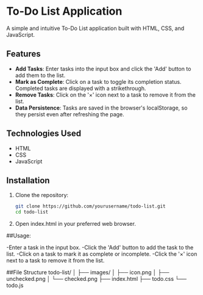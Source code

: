 # To-Do List Application

A simple and intuitive To-Do List application built with HTML, CSS, and JavaScript.

## Features

- **Add Tasks**: Enter tasks into the input box and click the 'Add' button to add them to the list.
- **Mark as Complete**: Click on a task to toggle its completion status. Completed tasks are displayed with a strikethrough.
- **Remove Tasks**: Click on the '×' icon next to a task to remove it from the list.
- **Data Persistence**: Tasks are saved in the browser's localStorage, so they persist even after refreshing the page.

## Technologies Used

- HTML
- CSS
- JavaScript

## Installation

1. Clone the repository:

   ```bash
   git clone https://github.com/yourusername/todo-list.git
   cd todo-list
2. Open index.html in your preferred web browser.

##Usage:

-Enter a task in the input box.
-Click the 'Add' button to add the task to the list.
-Click on a task to mark it as complete or incomplete.
-Click the '×' icon next to a task to remove it from the list.


##File Structure
todo-list/
│
├── images/
│   ├── icon.png
│   ├── unchecked.png
│   └── checked.png
├── index.html
├── todo.css
└── todo.js

